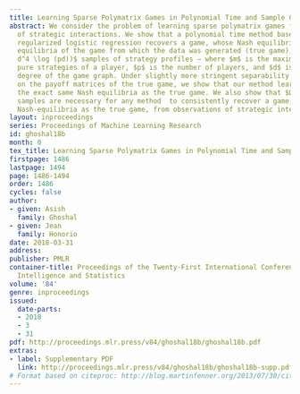 ```yaml
---
title: Learning Sparse Polymatrix Games in Polynomial Time and Sample Complexity
abstract: We consider the problem of learning sparse polymatrix games from observations
  of strategic interactions. We show that a polynomial time method based on $\ell_{1,2}$-group
  regularized logistic regression recovers a game, whose Nash equilibria are the $ε$-Nash
  equilibria of the game from which the data was generated (true game), in $O(m^4
  d^4 \log (pd))$ samples of strategy profiles — where $m$ is the maximum number of
  pure strategies of a player, $p$ is the number of players, and $d$ is the maximum
  degree of the game graph. Under slightly more stringent separability conditions
  on the payoff matrices of the true game, we show that our method learns a game with
  the exact same Nash equilibria as the true game. We also show that $Ω(d \log (pm))$
  samples are necessary for any method  to consistently recover a game, with the same
  Nash-equilibria as the true game, from observations of strategic interactions.
layout: inproceedings
series: Proceedings of Machine Learning Research
id: ghoshal18b
month: 0
tex_title: Learning Sparse Polymatrix Games in Polynomial Time and Sample Complexity
firstpage: 1486
lastpage: 1494
page: 1486-1494
order: 1486
cycles: false
author:
- given: Asish
  family: Ghoshal
- given: Jean
  family: Honorio
date: 2018-03-31
address: 
publisher: PMLR
container-title: Proceedings of the Twenty-First International Conference on Artificial
  Intelligence and Statistics
volume: '84'
genre: inproceedings
issued:
  date-parts:
  - 2018
  - 3
  - 31
pdf: http://proceedings.mlr.press/v84/ghoshal18b/ghoshal18b.pdf
extras:
- label: Supplementary PDF
  link: http://proceedings.mlr.press/v84/ghoshal18b/ghoshal18b-supp.pdf
# Format based on citeproc: http://blog.martinfenner.org/2013/07/30/citeproc-yaml-for-bibliographies/
---
```

